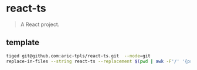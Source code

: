 # react-ts
> A React project.

## template
```sh
tiged git@github.com:aric-tpls/react-ts.git  --mode=git
replace-in-files --string react-ts --replacement $(pwd | awk -F'/' '{printf $NF}') *
```
